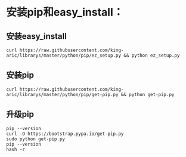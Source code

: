 # 安装pip和easy_install：

## 安装easy_install
```shell
curl https://raw.githubusercontent.com/king-aric/librarys/master/python/pip/ez_setup.py && python ez_setup.py 
```

## 安装pip
```shell
curl https://raw.githubusercontent.com/king-aric/librarys/master/python/pip/get-pip.py && python get-pip.py 
```

## 升级pip
```
pip --version
curl -O https://bootstrap.pypa.io/get-pip.py
sudo python get-pip.py
pip --version
hash -r
```
